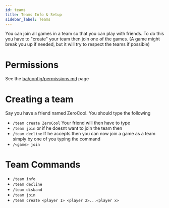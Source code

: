```yaml
---
id: teams
title: Teams Info & Setup
sidebar_label: Teams
---
```


You can join all games in a team so that you can play with friends. To do this you have to "create" your team then join one of the games. (A game might break you up if needed, but it will try to respect the teams if possible)

# Permissions

See the [ba/config/permissions.md](Permissions) page

# Creating a team

Say you have a friend named ZeroCool. You should type the following

- `/team create ZeroCool` Your friend will then have to type
- `/team join` or if he doesnt want to join the team then
- `/team decline` If he accepts then you can now join a game as a team simply by one of you typing the command
- `/<game> join`

# Team Commands

- `/team info`
- `/team decline`
- `/team disband`
- `/team join`
- `/team create <player 1> <player 2>...<player x>`
